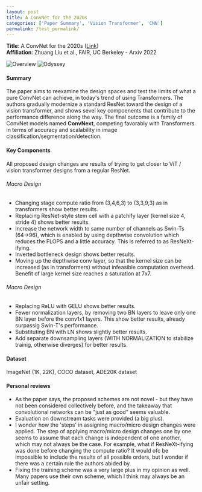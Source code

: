 ```yaml
---
layout: post
title: A ConvNet for the 2020s
categories: ['Paper Summary', 'Vision Transformer', 'CNN']
permalink: /test_permalink/
---
```


**Title**: A ConvNet for the 2020s ([Link](https://arxiv.org/abs/2201.03545)) \
**Affiliation**: Zhuang Liu et al., FAIR, UC Berkeley - Arxiv 2022

![Overview](https://gcdn.pbrd.co/images/65oXyfJC9L8K.png?o=1)
![Odyssey](https://gcdn.pbrd.co/images/c7PsSmkcORet.png?o=1)

#### Summary

The paper aims to reexamine the design spaces and test the limits of what a pure ConvNet can achieve, in today's trend of using Transformers. The authors gradually modernize a standard ResNet toward the design of a vision transformer, and shows sevel key compoenents that contribute to the performance difference along the way. The final outcome is a family of ConvNet models named **ConvNext**, competing favorably with Transformers in terms of accuracy and scalability in image classification/segmentation/detection. 

#### Key Components

All proposed design changes are results of trying to get closer to ViT / vision transformer designs from a regular ResNet.

###### Macro Design
* Changing stage compute ratio from (3,4,6,3) to (3,3,9,3) as in transformers show better results.
* Replacing ResNet-style stem cell with a patchify layer (kernel size 4, stride 4) shows better results.
* Increase the network width to same number of channels as Swin-Ts (64->96), which is enabled by using depthwise convolution which reduces the FLOPS and a little accuracy. This is referred to as ResNeXt-ifying.
* Inverted bottleneck design shows better results.
* Moving up the depthwise conv layer, so that the kernel size can be increased (as in transformers) without infeasible computation overhead. Benefit of large kernel size reaches a saturation at 7x7.

###### Macro Design
* Replacing ReLU with GELU shows better results.
* Fewer normalization layers, by removing two BN layers to leave only one BN layer before the conv1x1 layers. This show better results, already surpassig Swin-T's performance.
* Substituting BN with LN shows slightly better results.
* Add separate downsampling layers (WITH NORMALIZATION to stabilize trainig, otherwise diverges) for better results.

#### Dataset
ImageNet (1K, 22K), COCO dataset, ADE20K dataset

#### Personal reviews
* As the paper says, the proposed schemes are not novel - but they have not been considered collectively before, and the takeaway that convolutional networks can be "just as good" seems valuable.
* Evaluation on downstream tasks were provided (a big plus).
* I wonder how the 'steps' in assigning macro/micro design changes were applied. The step of applying macro/micro design changes one by one seems to assume that each change is independent of one another, which may not always be the case. For example, what if ResNeXt-ifying was done before changing the compute ratio? It would ofc be impossible to include the results of all possible orders, but I wonder if there was a certain rule the authors abided by.
* Fixing the training scheme was a very large plus in my opinion as well. Many papers use their own scheme, which I think may always be an unfair setting.